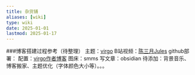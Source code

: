 ```yaml
---
title: 杂货铺
aliases: [wiki]
type: wiki
date: 2025-01-01
lastmod: 2025-01-17
---
```


###博客搭建过程参考（待整理）
主题：[virgo](https://github.com/loveminimal/hugo-theme-virgo)
B站视频：[陈三月Jules](https://www.bilibili.com/video/BV1H5CiYHEQR?spm_id_from=333.788.recommend_more_video.1&vd_source=15a167d09b9cba40e860bfcd6533b202)
github部署：
配置：[virgo作者博客](https://aituyaa.com/%E5%A6%82%E4%BD%95%E4%BD%BF%E7%94%A8-hugo-theme-virgo-%E4%B8%BB%E9%A2%98/)
图床：smms
写文章：obsidian
待添加：背景音乐、博客搬家、主题优化（字体颜色大小等）。。。
